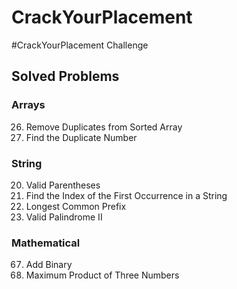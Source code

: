# CrackYourPlacement
#CrackYourPlacement Challenge 

## Solved Problems 

### Arrays
26. Remove Duplicates from Sorted Array
287. Find the Duplicate Number

### String
20. Valid Parentheses
28. Find the Index of the First Occurrence in a String
14. Longest Common Prefix 
680. Valid Palindrome II

### Mathematical
67. Add Binary
628. Maximum Product of Three Numbers